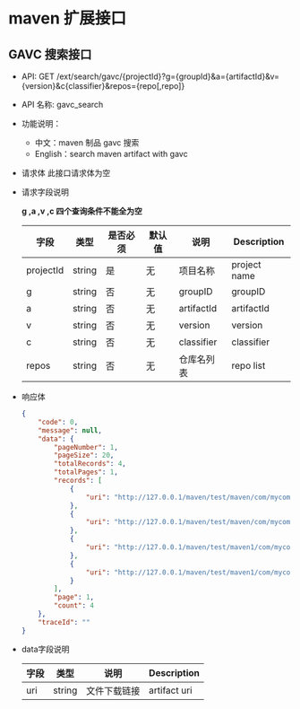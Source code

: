 # maven 扩展接口



## GAVC 搜索接口

- API: GET /ext/search/gavc/{projectId}?g={groupId}&a={artifactId}&v={version}&c{classifier}&repos={repo[,repo]}

- API 名称: gavc_search

- 功能说明：

  - 中文：maven 制品 gavc 搜索
  - English：search maven artifact with gavc

- 请求体
  此接口请求体为空

- 请求字段说明

  **g ,a ,v ,c 四个查询条件不能全为空**

  | 字段      | 类型   | 是否必须 | 默认值 | 说明       | Description  |
  | --------- | ------ | -------- | ------ | ---------- | ------------ |
  | projectId | string | 是       | 无     | 项目名称   | project name |
  | g         | string | 否       | 无     | groupID    | groupID      |
  | a         | string | 否       | 无     | artifactId | artifactId   |
  | v         | string | 否       | 无     | version    | version      |
  | c         | string | 否       | 无     | classifier | classifier   |
  | repos     | string | 否       | 无     | 仓库名列表 | repo list    |

- 响应体

  ```json
  {
      "code": 0,
      "message": null,
      "data": {
          "pageNumber": 1,
          "pageSize": 20,
          "totalRecords": 4,
          "totalPages": 1,
          "records": [
              {
                  "uri": "http://127.0.0.1/maven/test/maven/com/mycompany/app/my-app/1.0-3/my-app-1.0-3.jar"
              },
              {
                  "uri": "http://127.0.0.1/maven/test/maven/com/mycompany/app/my-app/1.0-3/my-app-1.0-3.pom"
              },
              {
                  "uri": "http://127.0.0.1/maven/test/maven1/com/mycompany/app/my-app/1.0-3/my-app-1.0-3.jar"
              },
              {
                  "uri": "http://127.0.0.1/maven/test/maven1/com/mycompany/app/my-app/1.0-3/my-app-1.0-3.pom"
              }
          ],
          "page": 1,
          "count": 4
      },
      "traceId": ""
  }
  ```

- data字段说明

  | 字段 | 类型   | 说明         | Description  |
  | ---- | ------ | ------------ | ------------ |
  | uri  | string | 文件下载链接 | artifact uri |

